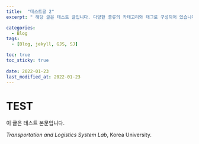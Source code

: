 ```yaml
---
title:  "테스트글 2"
excerpt: " 해당 글은 테스트 글입니다. 다양한 종류의 카테고리와 태그로 구성되어 있습니다. "

categories:
  - Blog
tags:
  - [Blog, jekyll, GJS, SJ]

toc: true
toc_sticky: true
 
date: 2022-01-23
last_modified_at: 2022-01-23
---
```


# TEST

이 글은 테스트 본문입니다.

*Transportation and Logistics System Lab*, Korea University.

